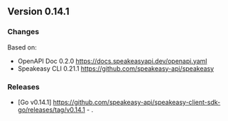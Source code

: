

## Version 0.14.1
### Changes
Based on:
- OpenAPI Doc 0.2.0 https://docs.speakeasyapi.dev/openapi.yaml
- Speakeasy CLI 0.21.1 https://github.com/speakeasy-api/speakeasy
### Releases
- [Go v0.14.1] https://github.com/speakeasy-api/speakeasy-client-sdk-go/releases/tag/v0.14.1 - .